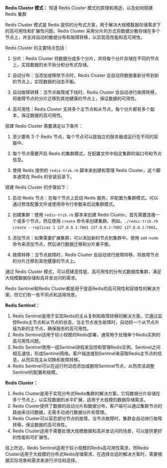 **Redis Cluster 模式：** 知道 Redis Cluster 模式的原理和用途，以及如何搭建 Redis 集群

Redis Cluster 模式是 Redis 提供的分布式方案，用于解决大规模数据存储需求下的高可用性和扩展性问题。Redis Cluster 采用分片的方式将数据分散存储在多个节点上，并支持自动的数据分布和故障转移，以实现高性能和高可用性。

Redis Cluster 的主要特点包括：

1. 分片：Redis Cluster 将数据分成多个分片，并将每个分片存储在不同的节点上，实现数据的水平拆分和分布式存储。

2. 自动分布：当添加或移除节点时，Redis Cluster 会自动将数据重新分布到新的节点上，实现数据的动态平衡。

3. 自动故障转移：当节点故障或下线时，Redis Cluster 会自动进行故障转移，将故障节点的分片迁移到其他健康的节点上，保证数据的可用性。

4. 高可用性：Redis Cluster 支持多个主节点和从节点，每个分片都有多个副本，保证数据的高可用性。

搭建 Redis Cluster 需要满足以下条件：

1. 至少要有 3 个 Redis 节点，每个节点可以是独立的服务器或运行在不同的容器中。

2. 每个节点需要开启 Redis 的集群模式，在配置文件中指定集群的端口号和节点信息。

3. 使用 Redis 提供的 `redis-trib.rb` 脚本来创建和管理 Redis Cluster，这个脚本通常在 Redis 的安装目录下。

搭建 Redis Cluster 的步骤如下：

1. 启动 Redis 节点：在每个节点上启动 Redis 服务，并配置为集群模式。可以通过修改配置文件或使用命令行参数来启动集群模式。

2. 创建集群：使用 `redis-trib.rb` 脚本来创建 Redis Cluster。首先需要连接一个或多个节点，然后使用 `create` 命令来创建集群。例如，`./redis-trib.rb create --replicas 1 127.0.0.1:7001 127.0.0.1:7002 127.0.0.1:7003`。

3. 添加节点：如果需要扩展集群，可以添加新的节点到集群中。使用 `add-node` 命令来添加节点，然后进行数据迁移和分片重平衡。

4. 故障转移：当节点故障时，Redis Cluster 会自动进行故障转移，将故障节点的分片迁移到其他健康的节点上。

通过 Redis Cluster 模式，可以搭建高性能、高可用性的分布式数据库集群，满足大规模数据存储和高并发访问的需求。



Redis Sentinel和Redis Cluster都是用于提高Redis的高可用性和容错性的解决方案，但它们有一些不同点和适用场景。

**Redis Sentinel：**
1. Redis Sentinel是用于实现Redis的主从复制和故障转移的解决方案。它通过监控Redis主节点和从节点的状态，当主节点发生故障时，自动将一个从节点升级为新的主节点，确保服务的高可用性。
2. Redis Sentinel适用于较小规模的Redis部署，通常用于处理单个Redis实例的高可用性问题。
3. Redis Sentinel使用一组Sentinel进程来监控和管理Redis实例，Sentinel之间相互通信，形成Sentinel网络。客户端连接到Sentinel来获取Redis主节点的信息，从而实现主从切换和故障转移。
4. Redis Sentinel可以在运行时动态添加或删除Sentinel节点，从而灵活调整Sentinel的配置和规模。

**Redis Cluster：**
1. Redis Cluster是用于实现分布式Redis集群的解决方案。它将数据分片存储在多个节点上，以实现数据的水平扩展，适用于大规模的数据存储需求。
2. Redis Cluster提供了数据的自动分片和数据分布，客户端可以通过集群节点的路由来访问数据，无需手动进行数据分片和管理。
3. Redis Cluster可以容忍部分节点的故障，当节点故障时，集群会自动进行故障转移，保证数据的高可用性。
4. Redis Cluster适用于需要处理大规模数据和高并发访问的场景，可以提供更好的性能和可扩展性。

综上所述，Redis Sentinel适用于较小规模的Redis高可用性需求，而Redis Cluster适用于大规模的分布式Redis存储需求。在选择合适的解决方案时，需要根据实际场景和需求来进行评估和选择。